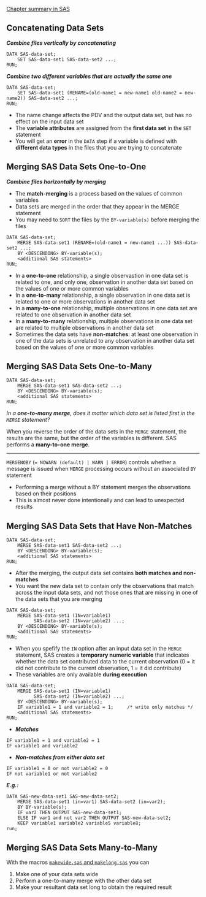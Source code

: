 [Chapter summary in SAS](https://support.sas.com/edu/OLTRN/ECPRG193/m421/m421_5_a_sum.htm)

## Concatenating Data Sets

***Combine files vertically by concatenating***

```
DATA SAS-data-set;
    SET SAS-data-set1 SAS-data-set2 ...;
RUN;
```

***Combine two different variables that are actually the same one***

```
DATA SAS-data-set;
    SET SAS-data-set1 (RENAME=(old-name1 = new-name1 old-name2 = new-name2)) SAS-data-set2 ...;
RUN;
```

- The name change affects the PDV and the output data set, but has no effect on the input data set
- The **variable attributes** are assigned from the **first data set** in the `SET` statement
- You will get an **error** in the `DATA` step if a variable is defined with **different data types** in the files that you are trying to concatenate

## Merging SAS Data Sets One-to-One

***Combine files horizontally by merging***

- The **match-merging** is a process based on the values of common variables
- Data sets are merged in the order that they appear in the MERGE statement
- You may need to `SORT` the files by the `BY-variable(s)` before merging the files

```
DATA SAS-data-set;
    MERGE SAS-data-set1 (RENAME=(old-name1 = new-name1 ...)) SAS-data-set2 ...;
    BY <DESCENDING> BY-variable(s);
    <additional SAS statements>
RUN;
```

- In a **one-to-one** relationship, a single observastion in one data set is related to one, and only one, observation in another data set based on the values of one or more common variables
- In a **one-to-many** relationship, a single observation in one data set is related to one or more observations in another data set
- In a **many-to-one** relationship, multiple observations in one data set are related to one observation in another data set
- In a **many-to-many** relationship, multiple observations in one data set are related to multiple observations in another data set
- Sometimes the data sets have **non-matches**: at least one observation in one of the data sets is unrelated to any observation in another data set based on the values of one or more common variables

## Merging SAS Data Sets One-to-Many

```
DATA SAS-data-set;
    MERGE SAS-data-set1 SAS-data-set2 ...;
    BY <DESCENDING> BY-variable(s);
    <additional SAS statements>
RUN;
```

*In a **one-to-many merge**, does it matter which data set is listed first in the `MERGE` statement?*

When you reverse the order of the data sets in the `MERGE` statement, the results are the same, but the order of the variables is different. SAS performs a **many-to-one merge**.

---

`MERGENOBY` (`= NOWARN (default) | WARN | ERROR`) controls whether a message is issued when `MERGE` processing occurs without an associated `BY` statement

* Performing a merge without a BY statement merges the observations based on their positions
* This is almost never done intentionally and can lead to unexpected results

## Merging SAS Data Sets that Have Non-Matches

```
DATA SAS-data-set;
    MERGE SAS-data-set1 SAS-data-set2 ...;
    BY <DESCENDING> BY-variable(s);
    <additional SAS statements>
RUN;
```

* After the merging, the output data set contains **both matches and non-matches**
* You want the new data set to contain only the observations that match across the input data sets, and not those ones that are missing in one of the data sets that you are merging

```
DATA SAS-data-set;
    MERGE SAS-data-set1 (IN=variable1) 
          SAS-data-set2 (IN=variable2) ...;
    BY <DESCENDING> BY-variable(s);
    <additional SAS statements>
RUN;
```

* When you spefify the `IN` option after an input data set in the `MERGE` statement, SAS creates a **temporary numeric variable** that indicates whether the data set contributed data to the current observation (0 = it did not contribute to the current observation, 1 = it did contribute)
* These variables are only available **during execution**

```
DATA SAS-data-set;
    MERGE SAS-data-set1 (IN=variable1) 
          SAS-data-set2 (IN=variable2) ...;
    BY <DESCENDING> BY-variable(s);
    IF variable1 = 1 and variable2 = 1;     /* write only matches */
    <additional SAS statements>
RUN;
```

* ***Matches***

```
IF variable1 = 1 and variable2 = 1 
IF variable1 and variable2
```

* ***Non-matches from either data set***

```
IF variable1 = 0 or not variable2 = 0
IF not variable1 or not variable2
```

***E.g.:***<br>

```
DATA SAS-new-data-set1 SAS-new-data-set2;
	MERGE SAS-data-set1 (in=var1) SAS-data-set2 (in=var2);
	BY BY-variable(s);
	IF var2 THEN OUTPUT SAS-new-data-set1;
	ELSE IF var1 and not var2 THEN OUTPUT SAS-new-data-set2;
	KEEP variable1 variable2 variable5 variable8;
run;
```

## Merging SAS Data Sets Many-to-Many

With the macros [`makewide.sas` and `makelong.sas`](http://www.sascommunity.org/wiki/Transpose_data_with_macro_%25MAKEWIDE_and_%25MAKELONG_(based_on_Proc_TRANSPOSE)) you can 

1. Make one of your data sets wide
2. Perform a one-to-many merge with the other data set
3. Make your resultant data set long to obtain the required result
